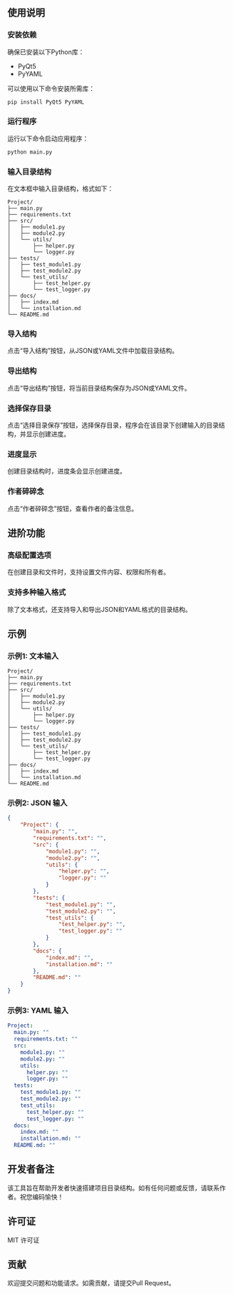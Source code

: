 ## 使用说明

### 安装依赖
确保已安装以下Python库：
- PyQt5
- PyYAML

可以使用以下命令安装所需库：
```bash
pip install PyQt5 PyYAML
```

### 运行程序
运行以下命令启动应用程序：
```bash
python main.py
```

### 输入目录结构
在文本框中输入目录结构，格式如下：
```
Project/
├── main.py
├── requirements.txt
├── src/
│   ├── module1.py
│   ├── module2.py
│   └── utils/
│       ├── helper.py
│       └── logger.py
├── tests/
│   ├── test_module1.py
│   ├── test_module2.py
│   └── test_utils/
│       ├── test_helper.py
│       └── test_logger.py
├── docs/
│   ├── index.md
│   └── installation.md
└── README.md
```

### 导入结构
点击“导入结构”按钮，从JSON或YAML文件中加载目录结构。

### 导出结构
点击“导出结构”按钮，将当前目录结构保存为JSON或YAML文件。

### 选择保存目录
点击“选择目录保存”按钮，选择保存目录，程序会在该目录下创建输入的目录结构，并显示创建进度。

### 进度显示
创建目录结构时，进度条会显示创建进度。

### 作者碎碎念
点击“作者碎碎念”按钮，查看作者的备注信息。

## 进阶功能

### 高级配置选项
在创建目录和文件时，支持设置文件内容、权限和所有者。

### 支持多种输入格式
除了文本格式，还支持导入和导出JSON和YAML格式的目录结构。

## 示例

### 示例1: 文本输入
```
Project/
├── main.py
├── requirements.txt
├── src/
│   ├── module1.py
│   ├── module2.py
│   └── utils/
│       ├── helper.py
│       └── logger.py
├── tests/
│   ├── test_module1.py
│   ├── test_module2.py
│   └── test_utils/
│       ├── test_helper.py
│       └── test_logger.py
├── docs/
│   ├── index.md
│   └── installation.md
└── README.md
```

### 示例2: JSON 输入
```json
{
    "Project": {
        "main.py": "",
        "requirements.txt": "",
        "src": {
            "module1.py": "",
            "module2.py": "",
            "utils": {
                "helper.py": "",
                "logger.py": ""
            }
        },
        "tests": {
            "test_module1.py": "",
            "test_module2.py": "",
            "test_utils": {
                "test_helper.py": "",
                "test_logger.py": ""
            }
        },
        "docs": {
            "index.md": "",
            "installation.md": ""
        },
        "README.md": ""
    }
}
```

### 示例3: YAML 输入
```yaml
Project:
  main.py: ""
  requirements.txt: ""
  src:
    module1.py: ""
    module2.py: ""
    utils:
      helper.py: ""
      logger.py: ""
  tests:
    test_module1.py: ""
    test_module2.py: ""
    test_utils:
      test_helper.py: ""
      test_logger.py: ""
  docs:
    index.md: ""
    installation.md: ""
  README.md: ""
```

## 开发者备注
该工具旨在帮助开发者快速搭建项目目录结构。如有任何问题或反馈，请联系作者。祝您编码愉快！

## 许可证
MIT 许可证

## 贡献
欢迎提交问题和功能请求。如需贡献，请提交Pull Request。
